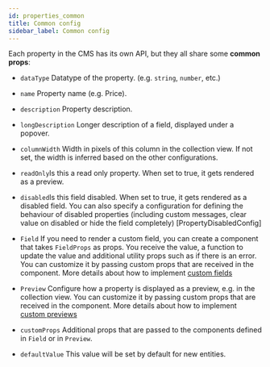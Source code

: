 ```yaml
---
id: properties_common
title: Common config
sidebar_label: Common config
---
```



Each property in the CMS has its own API, but they all share some **common props**:

* `dataType` Datatype of the property. (e.g. `string`, `number`, etc.)

* `name` Property name (e.g. Price).

* `description` Property description.

* `longDescription` Longer description of a field, displayed under a popover.

* `columnWidth` Width in pixels of this column in the collection view. If not
  set, the width is inferred based on the other configurations.

* `readOnly`Is this a read only property. When set to true, it gets rendered as a
  preview.

* `disabled`Is this field disabled. When set to true, it gets rendered as a
  disabled field. You can also specify a configuration for defining the
  behaviour of disabled properties (including custom messages, clear value on
  disabled or hide the field completely)
  [PropertyDisabledConfig]

* `Field`
  If you need to render a custom field, you can create a component that
  takes `FieldProps` as props. You receive the value, a function to update
  the value and additional utility props such as if there is an error. You
  can customize it by passing custom props that are received in the
  component. More details about how to
  implement [custom fields](../custom_fields.md)

* `Preview`
  Configure how a property is displayed as a preview, e.g. in the collection
  view. You can customize it by passing custom props that are received in
  the component. More details about how to
  implement [custom previews](../custom_previews.md)

* `customProps`
  Additional props that are passed to the components defined in `Field` or
  in `Preview`.

* `defaultValue`
  This value will be set by default for new entities.

  

